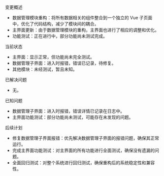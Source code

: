  变更概述
- 数据管理模块重构：将所有数据相关的组件整合到一个独立的 Vue 子页面中，优化了代码结构，减少了模块间的耦合。
- 主界面更新：由于数据管理模块的重构，主界面也进行了相应的调整和优化。
- 功能测试：正在进行中，部分功能尚未测试完成。

 当前状态
- 主界面：显示正常，但功能尚未完全测试。
- 数据管理子界面：进入时报错，错误已记录，待修复。
- 其他模块：未经测试，暂且未知。

 已解决问题
- 无。

 已知问题
- 数据管理子界面：进入时报错，错误详情已记录在日志中。
- 主界面功能测试：部分功能尚未测试，可能存在未发现的问题。

 后续计划
- 修复数据管理子界面报错：优先解决数据管理子界面的报错问题，确保其正常运行。
- 完成主界面功能测试：对主界面的所有功能进行全面测试，确保没有遗漏的问题。
- 全面回归测试：对整个系统进行回归测试，确保重构后的系统稳定性和兼容性。